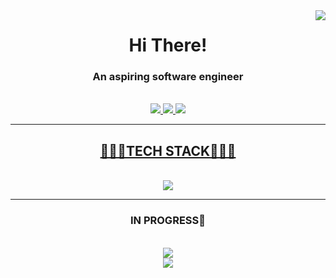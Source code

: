 <img align="right" src="https://visitor-badge.laobi.icu/badge?page_id=mompho.mompho"/>
<h1 align="center">Hi There!</h1>

<h3 align="center">An aspiring software engineer</h3>

<br/>

<div align="center">
  
</div>

<div align="center">
  <a href="mailto:mpho.khoza29@gmail.com">
    <img src="https://img.shields.io/badge/Gmail-333333?style=for-the-badge&logo=gmail&logoColor=red"/>
  </a>
  <a href="https://www.instagram.com/mphokhza/">
    <img src="https://img.shields.io/badge/Instagram-333333?style=for-the-badge&logo=instagram&logoColor=white"/>
  </a>
  <a href="https://www.linkedin.com/in/mpho-khoza-3a60512b7?utm_source=share&utm_campaign=share_via&utm_content=profile&utm_medium=ios_app
">
    <img src="https://img.shields.io/badge/Linkden-333333?style=for-the-badge&logo=linkden&logoColor=red"/>

</div>

<hr/>

<h2 align="center"> 👩🏽‍💻TECH STACK👩🏽‍💻 </h2>
<br/>
<div align="center">
    <a href="https://skillicons.dev">
        <img src="https://skillicons.dev/icons?i=html,css,github,vscode" />
    </a>
<hr/>
<h3 align="center"> IN PROGRESS👾 </h3>
<br/>
<div align="center">
    <a href="https://skillicons.dev">
        <img src="https://skillicons.dev/icons?i=nodejs,javascript,c,java,python" /> <br>
      <img src="https://skillicons.dev/icons?i=react,mysql,flask,figma,git"/>
    </a>
</div>
    
